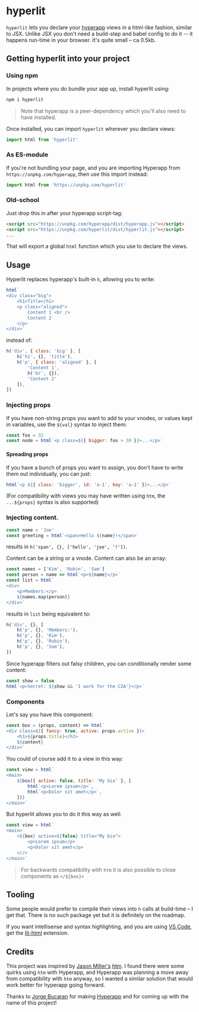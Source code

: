 # hyperlit

`hyperlit` lets you declare your [hyperapp](https://hyperapp.dev) views in a html-like fashion, similar to JSX. Unlike JSX you don't need a build-step and babel config to do it -- it happens run-time in your browser. It's quite small – ca 0.5kb.

## Getting hyperlit into your project

### Using npm

In projects where you do bundle your app up, install hyperlit using:

```sh
npm i hyperlit
```

> Note that hyperapp is a peer-dependency which you'll also need to have installed.

Once installed, you can import `hyperlit` wherever you declare views:

```js
import html from 'hyperlit'
```

### As ES-module

If you're not bundling your page, and you are importing Hyperapp from `https://unpkg.com/hyperapp`, then use this import instead:

```js
import html from 'https://unpkg.com/hyperlit'
```

### Old-school

Just drop this in after your hyperapp script-tag:

```html
<script src="https://unpkg.com/hyperapp/dist/hyperapp.js"></script>
<script src="https://unpkg.com/hyperlit/dist/hyperlit.js"></script>
...
```

That will export a global `html` function which you use to declare the views.

## Usage

Hyperlit replaces hyperapp's built-in `h`, allowing you to write:

```js
html`
<div class="big">
    <h1>Title</h1>
    <p class="aligned">
        Content 1 <br />
        Content 2
    </p>
</div>`
```

instead of:

```js
h('div', { class: 'big' }, [
    h('h1', {}, 'title'),
    h('p', { class: 'aligned' }, [
        'Content 1',
        h('br', {}),
        'Content 2'
    ]),
])
```

### Injecting props

If you have non-string props you want to add to your vnodes, or values kept in variables, use the `${val}` syntax to
inject them:

```js
const foo = 32
const node = html`<p class=${{ bigger: foo > 30 }}>...</p>`
```

#### Spreading props

If you have a bunch of props you want to assign, you don't have to write them out individually, you can just:

```js
html`<p ${{ class: 'bigger', id: 'a-1', key: 'a-1' }}>...</p>`
```

(For compatibility with views you may have written using `htm`, the `...${props}` syntax is also supported)

### Injecting content.

```js
const name = 'Joe'
const greeting = html`<span>Hello ${name}!</span>`
```

results in `h('span', {}, ['hello', 'joe', '!'])`.

Content can be a string or a vnode. Content can also be an array:

```js
const names = ['Kim', 'Robin', 'Sam']
const person = name => html`<p>${name}</p>`
const list = html`
<div>
    <p>Members:</p>
    ${names.map(person)}
</div>`
```

results in `list` being equivalent to:

```js
h('div', {}, [
    h('p', {}, 'Members:'),
    h('p', {}, 'Kim'),
    h('p', {}, 'Robin'),
    h('p', {}, 'Sam'),
])
```

Since hyperapp filters out falsy children, you can conditionally render some content:

```js
const show = false
html`<p>Secret: ${show && 'I work for the CIA'}</p>`
```

### Components

Let's say you have this component:

```js
const box = (props, content) => html`
<div class=${{ fancy: true, active: props.active }}>
    <h1>${props.title}</h1>
    ${content}
</div>`
```

You could of course add it to a view in this way:

```js
const view = html`
<main>
    ${box({ active: false, title: 'My bio' }, [
        html`<p>Lorem ipsum</p>`,
        html`<p>Dolor sit amet</p>`,
    ])}
</main>`
```

But hyperlit allows you to do it this way as well:

```js
const view = html`
<main>
    <${box} active=${false} title="My bio">
        <p>Lorem ipsum</p>
        <p>Dolor sit amet</p>
    <//>
</main>`
```

> For backwards compatibility with `htm` it is also possible to close components as `</${box}>`


## Tooling

Some people would prefer to compile their views into `h` calls at build-time – I get that. There is no such package yet but it is definitely on the roadmap.

If you want intellisense and syntax highlighting, and you are using [VS Code](https://code.visualstudio.com), get the [lit-html](https://marketplace.visualstudio.com/items?itemName=bierner.lit-html) extension.

## Credits

This project was inspired by [Jason Miller's](https://github.com/developit) [htm](https://github.com/developit/htm). I found there were some quirks using `htm` with Hyperapp, and Hyperapp was planning a move away from compatibility with `htm` anyway, so I wanted a similar solution that would work better for hyperapp going forward. 

Thanks to [Jorge Bucaran](https://github.com/jorgebucaran) for making [Hyperapp](https://github.com/jorgebucaran/hyperapp) and for coming up with the name of this project!
